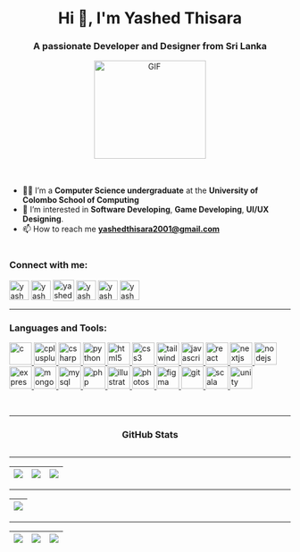 <h1 align="center">Hi 👋, I'm Yashed Thisara</h1>
<h3 align="center">A passionate Developer and Designer from Sri Lanka</h3>
<div id="header" align="center">
<img  width='200px' height="176px" align="center" alt="GIF" src="https://miro.medium.com/v2/resize:fit:640/1*2pORtePzzyTbNXMUQelSCQ.gif" />
</div></br></br>


- 👨‍💻 I’m a **Computer Science undergraduate** at the **University of Colombo School of Computing** </br>
- 👀 I’m interested in **Software Developing**, **Game Developing**, **UI/UX Designing**.</br>
- 📫 How to reach me <strong>yashedthisara2001@gmail.com</strong></br></br>


<h3 align="left">Connect with me:</h3>
<p align="left">
<a href="https://linkedin.com/in/yashed-thisara-8b5135219" target="blank"><img align="center" src="https://uxwing.com/wp-content/themes/uxwing/download/brands-and-social-media/linkedin-app-icon.png" alt="yashed-thisara-8b5135219" height="35" width="35" /></a>
<a href="https://fb.com/yashed.thisara" target="blank"><img align="center" src="https://raw.githubusercontent.com/rahuldkjain/github-profile-readme-generator/master/src/images/icons/Social/facebook.svg" alt="yashed.thisara" height="35" width="35" /></a>
<a href="https://twitter.com/yashed6" target="blank"><img align="center" src="https://uxwing.com/wp-content/themes/uxwing/download/brands-and-social-media/x-social-media-logo-icon.png" alt="yashed6" height="38" width="38" /></a>
<a href="https://instagram.com/yashh._.h" target="blank"><img align="center" src="https://raw.githubusercontent.com/rahuldkjain/github-profile-readme-generator/master/src/images/icons/Social/instagram.svg" alt="yashh._.h" height="35" width="35" /></a>
<a href="https://dribbble.com/yashed" target="blank"><img align="center" src="https://raw.githubusercontent.com/rahuldkjain/github-profile-readme-generator/master/src/images/icons/Social/dribbble.svg" alt="yashed" height="35" width="35" /></a>
<a href="https://www.behance.net/yashedthisara" target="blank"><img align="center" src="https://raw.githubusercontent.com/rahuldkjain/github-profile-readme-generator/master/src/images/icons/Social/behance.svg" alt="yashedthisara" height="35" width="35" /></a>
</p>
<hr>
<h3 align="left">Languages and Tools:</h3>
<p align="left"> 
<a href="https://www.cprogramming.com/" target="_blank" rel="noreferrer"> <img src="https://skillicons.dev/icons?i=c" alt="c" width="40" height="40"/> </a> 
<a href="https://www.w3schools.com/cpp/" target="_blank" rel="noreferrer"> <img src="https://skillicons.dev/icons?i=cpp" alt="cplusplus" width="40" height="40"/> </a> 
<a href="https://www.w3schools.com/cs/" target="_blank" rel="noreferrer"> <img src="https://skillicons.dev/icons?i=cs" alt="csharp" width="40" height="40"/> </a> 
<a href="https://www.python.org" target="_blank" rel="noreferrer"> <img src="https://skillicons.dev/icons?i=python" alt="python" width="40" height="40"/> </a> 
<a href="https://www.w3.org/html/" target="_blank" rel="noreferrer"> <img src="https://skillicons.dev/icons?i=html" alt="html5" width="40" height="40"/> </a> 
<a href="https://www.w3schools.com/css/" target="_blank" rel="noreferrer"> <img src="https://skillicons.dev/icons?i=css" alt="css3" width="40" height="40"/> </a> 
<a href="https://tailwindcss.com/" target="_blank" rel="noreferrer"> <img src="https://skillicons.dev/icons?i=tailwind" alt="tailwind" width="40" height="40"/> </a> 
<a href="https://developer.mozilla.org/en-US/docs/Web/JavaScript" target="_blank" rel="noreferrer"> <img src="https://skillicons.dev/icons?i=javascript" alt="javascript" width="40" height="40"/> </a> 
<a href="https://reactjs.org/" target="_blank" rel="noreferrer"> <img src="https://skillicons.dev/icons?i=react" alt="react" width="40" height="40"/> </a> 
<a href="https://nextjs.org" target="_blank" rel="noreferrer"> <img src="https://skillicons.dev/icons?i=nextjs" alt="nextjs" width="40" height="40"/> </a> 
<a href="https://nodejs.org" target="_blank" rel="noreferrer"> <img src="https://skillicons.dev/icons?i=nodejs" alt="nodejs" width="40" height="40"/> </a> 
<a href="https://expressjs.com" target="_blank" rel="noreferrer"> <img src="https://skillicons.dev/icons?i=express" alt="express" width="40" height="40"/> </a> 
<a href="https://www.mongodb.com/" target="_blank" rel="noreferrer"> <img src="https://skillicons.dev/icons?i=mongodb" alt="mongodb" width="40" height="40"/> </a> 
<a href="https://www.mysql.com/" target="_blank" rel="noreferrer"> <img src="https://skillicons.dev/icons?i=mysql" alt="mysql" width="40" height="40"/> </a> 
<a href="https://www.php.net" target="_blank" rel="noreferrer"> <img src="https://skillicons.dev/icons?i=php" alt="php" width="40" height="40"/> </a> 
<a href="https://www.adobe.com/in/products/illustrator.html" target="_blank" rel="noreferrer"> <img src="https://skillicons.dev/icons?i=illustrator" alt="illustrator" width="40" height="40"/> </a> 
<a href="https://www.photoshop.com/en" target="_blank" rel="noreferrer"> <img src="https://skillicons.dev/icons?i=photoshop" alt="photoshop" width="40" height="40"/> </a> 
<a href="https://www.figma.com/" target="_blank" rel="noreferrer"> <img src="https://skillicons.dev/icons?i=figma" alt="figma" width="40" height="40"/> </a> 
<a href="https://git-scm.com/" target="_blank" rel="noreferrer"> <img src="https://skillicons.dev/icons?i=git" alt="git" width="40" height="40"/> </a> 
<a href="https://www.scala-lang.org" target="_blank" rel="noreferrer"> <img src="https://skillicons.dev/icons?i=scala" alt="scala" width="40" height="40"/> </a> 
<a href="https://unity.com/" target="_blank" rel="noreferrer"> <img src="https://skillicons.dev/icons?i=unity" alt="unity" width="40" height="40"/> </a> </p> </br>
<hr>

<h3 align="center">GitHub Stats</h3>
<div id="badges" align="center">
<img src="https://komarev.com/ghpvc/?username=yashed&style=flat-square&color=blue" alt=""/>
</div>

---
|![](https://github-profile-summary-cards.vercel.app/api/cards/stats?username=yashed&theme=github_dark)|![](https://github-profile-summary-cards.vercel.app/api/cards/productive-time?username=yashed&theme=github_dark)|![](https://github-readme-streak-stats.herokuapp.com?user=yashed&theme=dark&border_radius=7&currStreakLabel=0A7BDD&ring=8BDD6D&background=00000002&fire=077BDD&border=3A3A3A&stroke=3A3A3A)|
|---|---|---|

---
|[![](https://github-readme-activity-graph.vercel.app/graph?username=yashed&theme=github-compact)](https://github.com/yashed/github-readme-activity-graph)|
|---|

  ---
  |![](https://github-profile-summary-cards.vercel.app/api/cards/profile-details?username=yashed&theme=github_dark)|![](http://github-profile-summary-cards.vercel.app/api/cards/repos-per-language?username=yashed&theme=github_dark)|![](http://github-profile-summary-cards.vercel.app/api/cards/most-commit-language?username=yashed&theme=github_dark)|
  |---|---|---|

</div>
